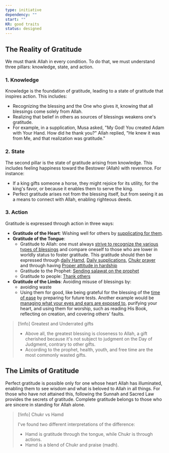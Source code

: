 ```yaml
---
type: initiative
dependency: ""
start: ""
KR: good traits
status: designed
---
```


## The Reality of Gratitude

We must thank Allah in every condition. To do that, we must understand three pillars: knowledge, state, and action.

### 1. Knowledge

Knowledge is the foundation of gratitude, leading to a state of gratitude that inspires action. This includes:

* Recognizing the blessing and the One who gives it, knowing that all blessings come solely from Allah.
* Realizing that belief in others as sources of blessings weakens one's gratitude.
* For example, in a supplication, Musa asked, "My God! You created Adam with Your Hand. How did he thank you?" Allah replied, "He knew it was from Me, and that realization was gratitude."

### 2. State

The second pillar is the state of gratitude arising from knowledge. This includes feeling happiness toward the Bestower (Allah) with reverence. For instance:

* If a king gifts someone a horse, they might rejoice for its utility, for the king's favor, or because it enables them to serve the king.
* Perfect gratitude arises not from the blessing itself, but from seeing it as a means to connect with Allah, enabling righteous deeds.

### 3. Action

Gratitude is expressed through action in three ways:

* **Gratitude of the Heart**: Wishing well for others by [supplicating for them](Processes/Supplicate%20for%20other%20people%20alive%20or%20dead.md).
* **Gratitude of the Tongue**:
	* Gratitude to Allah: one must always [strive to recognize the various types of blessings](Processes/Gratitude%20journalling.md) and compare oneself to those who are lower in worldly status to foster gratitude. This gratitude should then be expressed through [daily Hamd](Processes/Hamd%20and%20thanking%20allah.md), [Daily supplications](Processes/Say%20morning,%20evening%20and%20before%20sleeping%20supplications.md), [Chukr prayer](Processes/Pray%20chukr%20nafil%20prayer.md) and through having [Proper attitude in hardship](Processes/Attitude%20in%20affliction.md)
	* Gratitude to the Prophet: [Sending salawat on the prophet](Processes/Sending%20salawat%20on%20the%20prophet.md)
	* Gratitude to people: [Thank others](Processes/Thank%20people.md)
* **Gratitude of the Limbs**: Avoiding misuse of blessings by:
	* avoiding waste
	* Using them for good, like being grateful for the blessing of the [time of ease](Processes/Build%20knowledge%20in%20free%20time.md) by preparing for future tests. Another example would be [managing what your eyes and ears are exposed to](Processes/Guarding%20your%20eyes%20and%20ears.md), purifying your heart, and using them for worship, such as reading His Book, reflecting on creation, and covering others' faults.

> [!info] Greatest and Underrated gifts
> 
> 
> * Above all, the greatest blessing is closeness to Allah, a gift cherished because it's not subject to judgment on the Day of Judgment, contrary to other gifts.
> * According to the prophet, health, youth, and free time are the most commonly wasted gifts.


## The Limits of Gratitude

Perfect gratitude is possible only for one whose heart Allah has illuminated, enabling them to see wisdom and what is beloved to Allah in all things. For those who have not attained this, following the Sunnah and Sacred Law provides the secrets of gratitude. Complete gratitude belongs to those who are sincere in standing for Allah alone.

> [!info] Chukr vs Hamd
> 
> 
> I've found two different interpretations of the difference:
> 
> * Hamd is gratitude through the tongue, while Chukr is through actions.
> * Hamd is a blend of Chukr and praise (madh).

